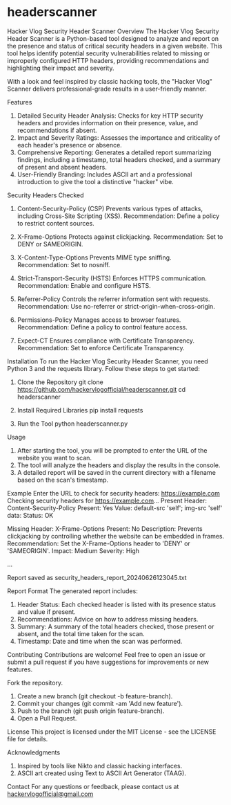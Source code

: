 # headerscanner
Hacker Vlog Security Header Scanner
Overview
The Hacker Vlog Security Header Scanner is a Python-based tool designed to analyze and report on the presence and status of critical security headers in a given website. This tool helps identify potential security vulnerabilities related to missing or improperly configured HTTP headers, providing recommendations and highlighting their impact and severity.

With a look and feel inspired by classic hacking tools, the "Hacker Vlog" Scanner delivers professional-grade results in a user-friendly manner.

Features
1. Detailed Security Header Analysis: Checks for key HTTP security headers and provides information on their presence, value, and recommendations if absent.
2. Impact and Severity Ratings: Assesses the importance and criticality of each header's presence or absence.
3. Comprehensive Reporting: Generates a detailed report summarizing findings, including a timestamp, total headers checked, and a summary of present and absent headers.
4. User-Friendly Branding: Includes ASCII art and a professional introduction to give the tool a distinctive "hacker" vibe.

Security Headers Checked

1. Content-Security-Policy (CSP)
Prevents various types of attacks, including Cross-Site Scripting (XSS).
Recommendation: Define a policy to restrict content sources.

2. X-Frame-Options
Protects against clickjacking.
Recommendation: Set to DENY or SAMEORIGIN.

3. X-Content-Type-Options
Prevents MIME type sniffing.
Recommendation: Set to nosniff.

4. Strict-Transport-Security (HSTS)
Enforces HTTPS communication.
Recommendation: Enable and configure HSTS.

5. Referrer-Policy
Controls the referrer information sent with requests.
Recommendation: Use no-referrer or strict-origin-when-cross-origin.

6. Permissions-Policy
Manages access to browser features.
Recommendation: Define a policy to control feature access.

7. Expect-CT
Ensures compliance with Certificate Transparency.
Recommendation: Set to enforce Certificate Transparency.


Installation
To run the Hacker Vlog Security Header Scanner, you need Python 3 and the requests library. 
Follow these steps to get started:

1. Clone the Repository
git clone https://github.com/hackervlogofficial/headerscanner.git
cd headerscanner

2. Install Required Libraries
pip install requests

3. Run the Tool
python headerscanner.py

Usage
1. After starting the tool, you will be prompted to enter the URL of the website you want to scan.
2. The tool will analyze the headers and display the results in the console.
3. A detailed report will be saved in the current directory with a filename based on the scan's timestamp.

Example
Enter the URL to check for security headers: https://example.com
Checking security headers for https://example.com...
Present Header: Content-Security-Policy
  Present: Yes
  Value: default-src 'self'; img-src 'self' data:
  Status: OK

Missing Header: X-Frame-Options
  Present: No
  Description: Prevents clickjacking by controlling whether the website can be embedded in frames.
  Recommendation: Set the X-Frame-Options header to 'DENY' or 'SAMEORIGIN'.
  Impact: Medium
  Severity: High

...

Report saved as security_headers_report_20240626123045.txt

Report Format
The generated report includes:
1. Header Status: Each checked header is listed with its presence status and value if present.
2. Recommendations: Advice on how to address missing headers.
3. Summary: A summary of the total headers checked, those present or absent, and the total time taken for the scan.
4. Timestamp: Date and time when the scan was performed.

Contributing
Contributions are welcome! Feel free to open an issue or submit a pull request if you have suggestions for improvements or new features.

Fork the repository.
1. Create a new branch (git checkout -b feature-branch).
2. Commit your changes (git commit -am 'Add new feature').
3. Push to the branch (git push origin feature-branch).
4. Open a Pull Request.

License
This project is licensed under the MIT License - see the LICENSE file for details.

Acknowledgments
1. Inspired by tools like Nikto and classic hacking interfaces.
2. ASCII art created using Text to ASCII Art Generator (TAAG).

Contact
For any questions or feedback, please contact us at hackervlogofficial@gmail.com
